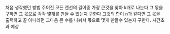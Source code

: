 처음 생각했던 방법
주어진 모든 랜선의 길이중 가장 큰것을 찾아 k개로 나눈다
그 몫을 구하면 그 몫으로 각각 몇개를 만들 수 있는지 구한다 그것의 합이 n과 같다면
그 몫을 출력하고 끝
아니라면 그다음 큰 수를 나눠서 몫으로 몇개 만들수 있는지 구한다.
시간초과 예상

